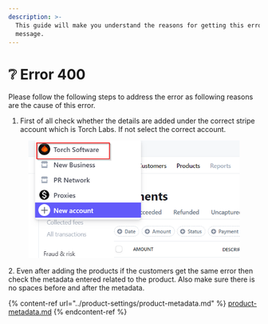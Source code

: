 ```yaml
---
description: >-
  This guide will make you understand the reasons for getting this error
  message.
---
```


# ❔ Error 400

Please follow the following steps to address the error as following reasons are the cause of this error.

1. First of all check whether the details are added under the correct stripe account which is Torch Labs. If not select the correct account.

<figure><img src="../.gitbook/assets/3 (14).png" alt=""><figcaption></figcaption></figure>

2\. Even after adding the products if the customers get the same error then check the metadata entered related to the product. Also make sure there is no spaces before and after the metadata.

{% content-ref url="../product-settings/product-metadata.md" %}
[product-metadata.md](../product-settings/product-metadata.md)
{% endcontent-ref %}





